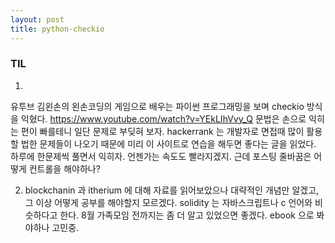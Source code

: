 ```yaml
---
layout: post
title: python-checkio
---
```

### TIL 

1. 
유투브 김왼손의 왼손코딩의 게임으로 배우는 파이썬 프로그래밍을 보며 checkio 방식을 익혔다.
https://www.youtube.com/watch?v=YEkLIhVvy_Q
문법은 손으로 익히는 편이 빠를테니 일단 문제로 부딪혀 보자. 
hackerrank 는 개발자로 면접때 많이 활용할 법한 문제들이 나오기 때문에 
미리 이 사이트로 연습을 해두면 좋다는 글을 읽었다. 
하루에 한문제씩 풀면서 익히자. 언젠가는 속도도 빨라지겠지.
근데 포스팅 줄바꿈은 어떻게 컨트롤을 해야하나?

2. blockchanin 과 itherium 에 대해 자료를 읽어보았으나
대략적인 개념만 알겠고, 그 이상 어떻게 공부를 해야할지 모르겠다. 
solidity 는 자바스크립트나 c 언어와 비슷하다고 한다. 
8월 가족모임 전까지는 좀 더 알고 있었으면 좋겠다. ebook 으로 봐야하나 고민중.
